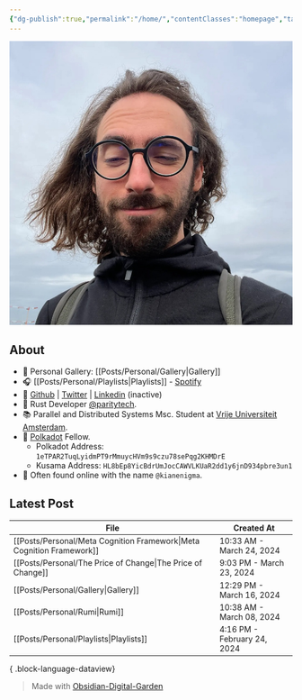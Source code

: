 ```yaml
---
{"dg-publish":true,"permalink":"/home/","contentClasses":"homepage","tags":["gardenEntry"],"created":"2023-08-26T13:20:49.149+01:00","updated":"2024-03-24T10:35:09.604+00:00"}
---
```


![Screenshot 2023-11-01 at 21.21.06.jpeg|300](/img/user/resources/Screenshot%202023-11-01%20at%2021.21.06.jpeg)

## About 

- 📸 Personal Gallery: [[Posts/Personal/Gallery\|Gallery]]
- 🎧 [[Posts/Personal/Playlists\|Playlists]] - [Spotify](https://open.spotify.com/user/1248494156?si=4e6338ab8bdb4c04)
- 🐙 [Github](https://github.com/kianenigma) | [Twitter](https://twitter.com/kianenigma)  | [Linkedin](https://www.linkedin.com/in/kian-paimani-a3618022b/) (inactive)
- 🦀 Rust Developer [@paritytech](https://twitter.com/ParityTech/). 
- 📚 Parallel and Distributed Systems Msc. Student at [Vrije Universiteit Amsterdam](https://twitter.com/VUamsterdam).
- 🔴 [Polkadot](https://www.polkadot.network) Fellow. 
	- Polkadot Address: `1eTPAR2TuqLyidmPT9rMmuycHVm9s9czu78sePqg2KHMDrE`
	- Kusama Address: `HL8bEp8YicBdrUmJocCAWVLKUaR2dd1y6jnD934pbre3un1`
- 🤖 Often found online with the name `@kianenigma`.

## Latest Post 

| File                                                                     | Created At                  |
| ------------------------------------------------------------------------ | --------------------------- |
| [[Posts/Personal/Meta Cognition Framework\|Meta Cognition Framework]] | 10:33 AM - March 24, 2024   |
| [[Posts/Personal/The Price of Change\|The Price of Change]]           | 9:03 PM - March 23, 2024    |
| [[Posts/Personal/Gallery\|Gallery]]                                   | 12:29 PM - March 16, 2024   |
| [[Posts/Personal/Rumi\|Rumi]]                                         | 10:38 AM - March 08, 2024   |
| [[Posts/Personal/Playlists\|Playlists]]                               | 4:16 PM - February 24, 2024 |

{ .block-language-dataview}

> Made with [Obsidian-Digital-Garden](https://github.com/oleeskild/Obsidian-Digital-Garden)